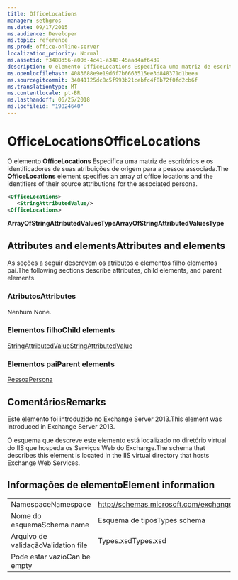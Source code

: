 ```yaml
---
title: OfficeLocations
manager: sethgros
ms.date: 09/17/2015
ms.audience: Developer
ms.topic: reference
ms.prod: office-online-server
localization_priority: Normal
ms.assetid: f3488d56-a00d-4c41-a348-45aad4af6439
description: O elemento OfficeLocations Especifica uma matriz de escritórios e os identificadores de suas atribuições de origem para a pessoa associada.
ms.openlocfilehash: 4083688e9e19d6f7b6663515ee3d848371d1beea
ms.sourcegitcommit: 34041125dc8c5f993b21cebfc4f8b72f0fd2cb6f
ms.translationtype: MT
ms.contentlocale: pt-BR
ms.lasthandoff: 06/25/2018
ms.locfileid: "19824640"
---
```

# <a name="officelocations"></a><span data-ttu-id="de6bc-103">OfficeLocations</span><span class="sxs-lookup"><span data-stu-id="de6bc-103">OfficeLocations</span></span>

<span data-ttu-id="de6bc-104">O elemento **OfficeLocations** Especifica uma matriz de escritórios e os identificadores de suas atribuições de origem para a pessoa associada.</span><span class="sxs-lookup"><span data-stu-id="de6bc-104">The **OfficeLocations** element specifies an array of office locations and the identifiers of their source attributions for the associated persona.</span></span> 
  
```XML
<OfficeLocations>   
   <StringAttributedValue/>
<OfficeLocations>
```

 <span data-ttu-id="de6bc-105">**ArrayOfStringAttributedValuesType**</span><span class="sxs-lookup"><span data-stu-id="de6bc-105">**ArrayOfStringAttributedValuesType**</span></span>
## <a name="attributes-and-elements"></a><span data-ttu-id="de6bc-106">Attributes and elements</span><span class="sxs-lookup"><span data-stu-id="de6bc-106">Attributes and elements</span></span>

<span data-ttu-id="de6bc-107">As seções a seguir descrevem os atributos e elementos filho elementos pai.</span><span class="sxs-lookup"><span data-stu-id="de6bc-107">The following sections describe attributes, child elements, and parent elements.</span></span>
  
### <a name="attributes"></a><span data-ttu-id="de6bc-108">Atributos</span><span class="sxs-lookup"><span data-stu-id="de6bc-108">Attributes</span></span>

<span data-ttu-id="de6bc-109">Nenhum.</span><span class="sxs-lookup"><span data-stu-id="de6bc-109">None.</span></span>
  
### <a name="child-elements"></a><span data-ttu-id="de6bc-110">Elementos filho</span><span class="sxs-lookup"><span data-stu-id="de6bc-110">Child elements</span></span>

[<span data-ttu-id="de6bc-111">StringAttributedValue</span><span class="sxs-lookup"><span data-stu-id="de6bc-111">StringAttributedValue</span></span>](stringattributedvalue.md)
  
### <a name="parent-elements"></a><span data-ttu-id="de6bc-112">Elementos pai</span><span class="sxs-lookup"><span data-stu-id="de6bc-112">Parent elements</span></span>

[<span data-ttu-id="de6bc-113">Pessoa</span><span class="sxs-lookup"><span data-stu-id="de6bc-113">Persona</span></span>](persona.md)
  
## <a name="remarks"></a><span data-ttu-id="de6bc-114">Comentários</span><span class="sxs-lookup"><span data-stu-id="de6bc-114">Remarks</span></span>

<span data-ttu-id="de6bc-115">Este elemento foi introduzido no Exchange Server 2013.</span><span class="sxs-lookup"><span data-stu-id="de6bc-115">This element was introduced in Exchange Server 2013.</span></span>
  
<span data-ttu-id="de6bc-116">O esquema que descreve este elemento está localizado no diretório virtual do IIS que hospeda os Serviços Web do Exchange.</span><span class="sxs-lookup"><span data-stu-id="de6bc-116">The schema that describes this element is located in the IIS virtual directory that hosts Exchange Web Services.</span></span>
  
## <a name="element-information"></a><span data-ttu-id="de6bc-117">Informações de elemento</span><span class="sxs-lookup"><span data-stu-id="de6bc-117">Element information</span></span>

|||
|:-----|:-----|
|<span data-ttu-id="de6bc-118">Namespace</span><span class="sxs-lookup"><span data-stu-id="de6bc-118">Namespace</span></span>  <br/> |http://schemas.microsoft.com/exchange/services/2006/types  <br/> |
|<span data-ttu-id="de6bc-119">Nome do esquema</span><span class="sxs-lookup"><span data-stu-id="de6bc-119">Schema name</span></span>  <br/> |<span data-ttu-id="de6bc-120">Esquema de tipos</span><span class="sxs-lookup"><span data-stu-id="de6bc-120">Types schema</span></span>  <br/> |
|<span data-ttu-id="de6bc-121">Arquivo de validação</span><span class="sxs-lookup"><span data-stu-id="de6bc-121">Validation file</span></span>  <br/> |<span data-ttu-id="de6bc-122">Types.xsd</span><span class="sxs-lookup"><span data-stu-id="de6bc-122">Types.xsd</span></span>  <br/> |
|<span data-ttu-id="de6bc-123">Pode estar vazio</span><span class="sxs-lookup"><span data-stu-id="de6bc-123">Can be empty</span></span>  <br/> ||
   

